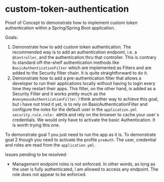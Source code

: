 # custom-token-authentication
Proof of Concept to demonstrate how to implement custom token authentication within a Spring/Spring Boot application.

Goals:

1. Demonstrate how to add custom token authentication. The recommended way is to add an authentication endpoint, i.e. a `@Controller`, and the authentication thru that controller. This is contrary to standard off-the-shelf authentication methods like `BasicAuthenticationFilter` which are implemented as Filters and are added to the Security filter chain. It is quite straightforward to do it.
2. Demonstrate how to add a pre-authentication filter that allows a developer to run their applications locally without having to login every time they restart their apps. This filter, on the other hand, is added as a Security Filter and it works pretty much as the `AnonymousAuthenticationFilter`. 
I think another way to achieve this goal, but i have not tried it yet, is to rely on BasicAuthenticationFilter and configure the roles for the default user in the `application.yml` `security.rule.role: ADMIN` and rely on the browser to cache your user´s credentials. We would only have to activate the basic Authentication. It is worth trying this one.

To demonstrate goal 1 you just need to run the app as it is.
To demonstrate goal 2 though you need to activate the profile `preAuth`. The user, credential and roles are read from the `application.yml`.

Issues pending to be resolved:
- Management endpoint roles is not enforced. In other words, as long as the user is fully authenticated, I am allowed to access any endpoint. The role does not appear to be enforced.

